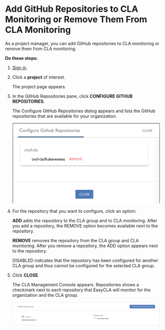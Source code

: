 # Add GitHub Repositories to CLA Monitoring or Remove Them From CLA Monitoring
As a project manager, you can add GitHub repositories to CLA monitoring or remove them from CLA monitoring.

**Do these steps:**

1. [Sign in](Sign-In-to-the-CLA-Management-Console.md).

1. Click a **project** of interest.

   The project page appears.

1. In the GitHub Repositories pane, click **CONFIGURE GITHUB REPOSITORIES**.

   The Configure GitHub Repositories dialog appears and lists the GitHub repositories that are available for your organization.

   ![CLA Configure GitHub Repositories](imgs/CLA-Configure-GitHub-Repositories.png)

1. For the repository that you want to configure, click an option:

   **ADD** adds the repository to the CLA group and to CLA monitoring. After you add a repository, the REMOVE option becomes available next to the repository.

   **REMOVE** removes the repository from the CLA group and CLA monitoring. After you remove a repository, the ADD option appears next to the repository.

   DISABLED indicates that the repository has been configured for another CLA group and thus cannot be configured for the selected CLA group. 

1. Click **CLOSE**.

   The CLA Management Console appears. Repositories shows a checkmark next to each repository that EasyCLA will monitor for the organization and the CLA group.

   ![CLA GitHub Repositories](imgs/CLA-GitHub-Repositories.png)